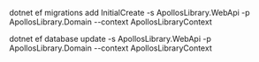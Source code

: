 ﻿dotnet ef migrations add InitialCreate -s ApollosLibrary.WebApi -p ApollosLibrary.Domain --context ApollosLibraryContext

dotnet ef database update -s ApollosLibrary.WebApi -p ApollosLibrary.Domain --context ApollosLibraryContext